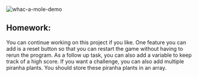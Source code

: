 

![whac-a-mole-demo](https://github.com/ImKennyYip/whac-a-mole-java/assets/78777681/07ed1058-0ed6-4521-9272-5db68925f218)

## Homework:
You can continue working on this project if you like. One feature you can add is a reset button so that you can restart the game without having to rerun the program. As a follow up task, you can also add a variable to keep track of a high score. If you want a challenge, you can also add multiple piranha plants. You should store these piranha plants in an array. 

